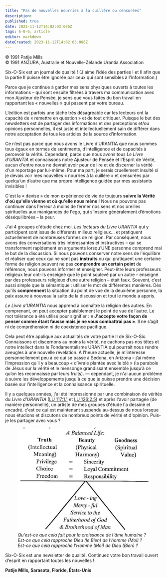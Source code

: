 ```yaml
---
title: "Pas de nouvelles nourries à la cuillère ou censurées"
description: 
published: true
date: 2023-11-12T14:02:03.086Z
tags: 6-0-6, article
editor: markdown
dateCreated: 2023-11-12T14:02:03.086Z
---
```


<p class="v-card v-sheet theme--light gray lighten-3 px-2 py-1">© 1991 Patije Mills<br>© 1991 ANZURA, Australie et Nouvelle-Zélande Urantia Association</p>


Six-O-Six est un journal de qualité ! (J'aime l'idée des parties I et II afin que la partie II puisse être ignorée par ceux qui sont sensibles à l'information.)

Parce que je continue à garder mes sens physiques ouverts à toutes les informations – qui sont ensuite filtrées à travers ma communication avec mon Ajusteur de Pensée, je sens que vous faites du bon travail en rapportant les « nouvelles » qui passent par votre bureau.

L’édition est parfois une tâche très désagréable car les lecteurs ont la capacité de « remettre en question » et de tout critiquer. Puisque le but des newsletters est de partager des informations et des perceptions et/ou opinions personnelles, il est juste et intellectuellement sain de différer dans notre acceptation de tous les articles de la source d’information.

Ce n’est pas parce que nous avons le Livre d’URANTIA que nous sommes tous égaux en termes de sentiments, d’intelligence et de capacités à percevoir la vérité. Cependant, parce que nous avons tous _Le Livre d'URANTIA_ et connaissons notre Ajusteur de Pensée et l'Esprit de Vérité, aucun d'entre nous ne devrait avoir peur de lire et de discerner la vérité d'un reportage par lui-même. Pour ma part, je serais cruellement insulté si je devais voir mes nouvelles « nourries à la cuillère » et censurées par quelqu’un d’autre que ma propre intelligence guidée par mes assistants invisibles !

C'est la « devise » de mon expérience de vie de toujours **suivre la Vérité d'où qu'elle vienne et où qu'elle nous mène !** Nous ne pouvons pas continuer dans l'erreur à moins de fermer nos sens et nos oreilles spirituelles aux manigances de l'ego, qui s’inspire généralement d’émotions déséquilibrées – la peur.

J'ai 4 groupes d'étude chez moi. _Les lecteurs du Livre URANTIA_ qui y participent sont issus de différents milieux religieux... et pratiquent actuellement de nombreuses formes de religion. Par conséquent, nous avons des conversations très intéressantes et instructives – qui se transforment rapidement en arguments lorsqu’UNE personne comprend mal le but de la discussion. Si nous pouvons conserver notre sens de l'équilibre et réaliser que ceux qui ne sont pas **instruits** ou qui pratiquent une certaine forme de religion peuvent ne pas **comprendre un certain point** de référence, nous pouvons informer et enseigner. Peut-être leurs professeurs religieux leur ont-ils enseigné que le point soulevé par un autre – enseigné par des professeurs religieux d’une autre religion – était faux. Souvent, c’est aussi simple que la sémantique : utiliser le mot de différentes manières. Dès qu'ils **comprennent** la situation du point de vue de la deuxième personne, la paix assure à nouveau la suite de la discussion et tout le monde a appris.

_Le Livre d'URANTIA_ nous apprend à connaître la religion des autres. En comprenant, on peut accepter paisiblement le point de vue de l’autre. Le mot tolérance a été utilisé pour signifier : **« J'accepte votre façon de penser comme étant fausse mais je ne vous combattrai pas »**. Il ne s’agit ni de compréhension ni de coexistence pacifique.

Cela peut être appliqué aux actualités de votre partie II de Six-O-Six. Connaissons et discernons au moins la vérité, ne cachons pas nos têtes et notre intellect dans le Fondamentalisme URANTIA qui pourrait nous rendre aveugles à une nouvelle révélation. À l’heure actuelle, je m’intéresse personnellement peu à ce qui se passe à Sedona, en Arizona – j’ai même l’impression qu’il y a beaucoup « d’ivraie plantée avec le blé » (la parabole de Jésus sur la vérité et le mensonge grandissant ensemble jusqu’à ce qu’on les reconnaisse par leurs fruits). — cependant, je n'ai aucun problème à suivre les développements jusqu'à ce que je puisse prendre une décision basée sur l'intelligence et la connaissance spirituelle.

Il y a quelques années, j'ai été impressionné par une combinaison de vérités du _Livre d'URANTIA_ ([LU 117:1.1](/fr/The_Urantia_Book/117#p1_1) et [LU 126:2.5](/fr/The_Urantia_Book/126#p2_5)) et après l'avoir partagée (de manière personnelle), un artiste de mes groupes d'étude l'a dessiné et encadré. c'est ce qui est maintenant suspendu au-dessus de nous lorsque nous étudions et discutons de nombreux points de vérité et d'opinion. Puis-je les partager avec vous ?

<figure id="Figure_2" class="image urantiapedia" alt="Balanced life">
<img src="/image/article/606/balanced.jpg">
<figcaption><em>Qu'est-ce que cela fait pour la croissance de l'âme humaine ? <br>Est-ce que cela rapproche Dieu (le Bien) de l'homme (Moi) ? <br>Est-ce que cela rapproche l'Homme (Moi) de Dieu (Bien) ?</em></figcaption>
</figure>

Six-O-Six est une newsletter de qualité. Continuez votre bon travail ouvert d’esprit en rapportant toutes les nouvelles !

**Patije Mills, Sarasota, Floride, États-Unis**

